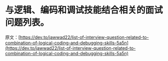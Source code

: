 # 与逻辑、编码和调试技能结合相关的面试问题列表。

原文：[https://dev.to/jawwad22/list-of-interview-question-related-to-combination-of-logical-coding-and-debugging-skills-5a5n](https://dev.to/jawwad22/list-of-interview-question-related-to-combination-of-logical-coding-and-debugging-skills-5a5n)